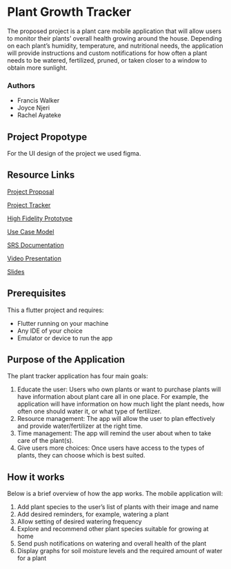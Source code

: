# Plant Growth Tracker

The proposed project is a plant care mobile application that will allow users to monitor their plants’ overall health growing around the house. Depending on each plant’s humidity, temperature, and nutritional needs, the application will provide instructions and custom notifications for how often a plant needs to be watered, fertilized, pruned, or taken closer to a window to obtain more sunlight.

### Authors
 - Francis Walker
 - Joyce Njeri
 - Rachel Ayateke

## Project Propotype

For the UI design of the project we used figma.</br>

## Resource Links

[Project Proposal](https://docs.google.com/document/d/1ulsW3APjbW0lfwVqKMr4JCHsFDbFrHHzirMuvzBlTaU/edit?usp=sharing)

[Project Tracker](https://docs.google.com/spreadsheets/d/1k4k3LYp0RKQzIm6yCqmui0TZwmglxDSaxIUVJWzUI1E/edit?usp=sharing)

[High Fidelity Prototype](https://www.figma.com/file/FBQk8oiWgHxI1hONfdTk8X/Plants-App?node-id=0%3A1)

[Use Case Model](https://drive.google.com/file/d/1DtDd_t9lfSvp-L-on5w5IDK0rPAP5Lmq/view?usp=sharing)

[SRS Documentation](https://drive.google.com/file/d/1e21zGCucZ5al0ZzHLUDBvnaIjfVJax6f/view?usp=sharing)

[Video Presentation](https://www.youtube.com/watch?v=4ubDr7N7Vdo&feature=youtu.be)

[Slides](https://docs.google.com/presentation/d/1-Q3yuwgYr9sPCai3Vrz_B9h6j59sLT599AEKRVRjJRU/edit?usp=sharing)


## Prerequisites

This a flutter project and requires:
- Flutter running on your machine
- Any IDE of your choice
- Emulator or device to run the app

## Purpose of the Application

The plant tracker application has four main goals:

1. Educate the user: Users who own plants or want to purchase plants will have information about plant care all in one place. For example, the application will have information on how much light the plant needs, how often one should water it, or what type of fertilizer.
2. Resource management: The app will allow the user to plan effectively and provide water/fertilizer at the right time. 
3. Time management: The app will remind the user about when to take care of the plant(s).
4. Give users more choices: Once users have access to the types of plants, they can choose which is best suited. 

## How it works

Below is a brief overview of how the app works. The mobile application will:

1. Add plant species to the user’s list of plants with their image and name
2. Add desired reminders, for example, watering a plant 
3. Allow setting of desired watering frequency
4. Explore and recommend other plant species suitable for growing at home
5. Send push notifications on watering and overall health of the plant
6. Display graphs for soil moisture levels and the required amount of water for a plant
